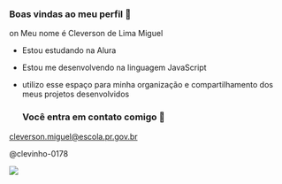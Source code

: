 ### Boas vindas ao meu perfil 🤡
on
Meu nome é Cleverson de Lima Miguel

- Estou estudando na Alura
- Estou me desenvolvendo na linguagem JavaScript
- utilizo esse espaço para minha organização e compartilhamento dos meus projetos desenvolvidos

  ### Você entra em contato comigo 🏡
  
 cleverson.miguel@escola.pr.gov.br

 @clevinho-0178

 ![](https://media.tenor.com/hDM0k7FkjR0AAAAM/vitor-roque-tigrinho.gif)


 
